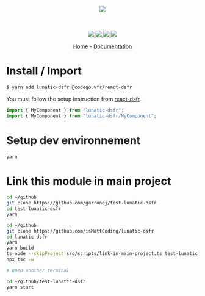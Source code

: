 <p align="center">
    <img src="https://user-images.githubusercontent.com/6702424/80216211-00ef5280-863e-11ea-81de-59f3a3d4b8e4.png">  
</p>
<p align="center">
    <i></i>
    <br>
    <br>
    <a href="https://github.com/isMattCoding/lunatic-dsfr/actions">
      <img src="https://github.com/isMattCoding/lunatic-dsfr/workflows/ci/badge.svg?branch=main">
    </a>
    <a href="https://bundlephobia.com/package/lunatic-dsfr">
      <img src="https://img.shields.io/bundlephobia/minzip/lunatic-dsfr">
    </a>
    <a href="https://www.npmjs.com/package/lunatic-dsfr">
      <img src="https://img.shields.io/npm/dw/lunatic-dsfr">
    </a>
    <a href="https://github.com/isMattCoding/lunatic-dsfr/blob/main/LICENSE">
      <img src="https://img.shields.io/npm/l/lunatic-dsfr">
    </a>
</p>
<p align="center">
  <a href="https://github.com/isMattCoding/lunatic-dsfr">Home</a>
  -
  <a href="https://github.com/isMattCoding/lunatic-dsfr">Documentation</a>
</p>

# Install / Import

```bash
$ yarn add lunatic-dsfr @codegouvfr/react-dsfr
```

You must follow the setup instruction from [react-dsfr](https://react-dsfr.etalab.studio/).

```typescript
import { MyComponent } from "lunatic-dsfr";
import { MyComponent } from "lunatic-dsfr/MyComponent";
```

# Setup dev environnement

```bash
yarn
```

# Link this module in main project

```bash
cd ~/github
git clone https://github.com/garronej/test-lunatic-dsfr
cd test-lunatic-dsfr
yarn

cd ~/github
git clone https://github.com/isMattCoding/lunatic-dsfr
cd lunatic-dsfr
yarn
yarn build
ts-node --skipProject src/scripts/link-in-main-project.ts test-lunatic-dsfr
npx tsc -w

# Open another terminal

cd ~/github/test-lunatic-dsfr
yarn start
```
